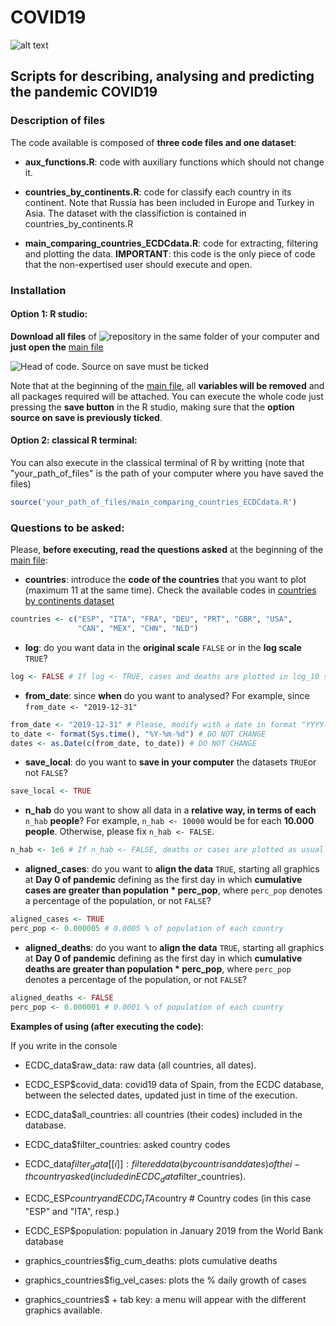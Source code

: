 # COVID19

[cran]: https://cran.r-project.org/ "green means go!"
![alt text][cran]


## Scripts for describing, analysing and predicting the pandemic COVID19

### Description of files

The code available is composed of **three code files and one dataset**:

- **aux_functions.R**: code with auxiliary functions which should not change it. 

- **countries_by_continents.R**: code for classify each country in its continent. Note that Russia has been included in Europe and Turkey in Asia. The dataset with the classifiction is contained in countries_by_continents.R

- **main_comparing_countries_ECDCdata.R**: code for extracting, filtering and plotting the data. **IMPORTANT**: this code is the only piece of code that the non-expertised user should execute and open.


### Installation

#### Option 1: R studio:

**Download all files** of ![repository](https://github.com/JavierAlvarezLiebana/COVID19/tree/master) in the same folder of your computer and **just open the** [main file](https://github.com/JavierAlvarezLiebana/COVID19/blob/master/main_comparing_countries_ECDCdata)

![Head of code. Source on save must be ticked](https://github.com/JavierAlvarezLiebana/COVID19/blob/master/head_code_source_on_save.jpg)

Note that at the beginning of the [main file](https://github.com/JavierAlvarezLiebana/COVID19/blob/master/main_comparing_countries_ECDCdata.R), all **variables will be removed** and all packages required will be attached. You can execute the whole code just pressing the **save button** in the R studio, making sure that the **option source on save is previously ticked**.

#### Option 2: classical R terminal:

You can also execute in the classical terminal of R by writting (note that "your_path_of_files" is the path of your computer where you have saved the files)
 
```R
source('your_path_of_files/main_comparing_countries_ECDCdata.R')
```


### Questions to be asked:

Please, **before executing, read the questions asked** at the beginning of the [main file](https://github.com/JavierAlvarezLiebana/COVID19/blob/master/main_comparing_countries_ECDCdata.R): 

- **countries**: introduce the **code of the countries** that you want to plot (maximum 11 at the same time). Check the available codes in [countries by continents dataset](https://github.com/JavierAlvarezLiebana/COVID19/blob/master/countries_by_cont.RData)

```R
countries <- c("ESP", "ITA", "FRA", "DEU", "PRT", "GBR", "USA",
               "CAN", "MEX", "CHN", "NLD")
```

- **log**: do you want data in the **original scale** `FALSE` or in the **log scale** `TRUE`?

```R
log <- FALSE # If log <- TRUE, cases and deaths are plotted in log_10 scale
```

- **from_date**: since **when** do you want to analysed? For example, since `from_date <- "2019-12-31" `

```R
from_date <- "2019-12-31" # Please, modify with a date in format "YYYY-mm-dd"
to_date <- format(Sys.time(), "%Y-%m-%d") # DO NOT CHANGE
dates <- as.Date(c(from_date, to_date)) # DO NOT CHANGE
```

- **save_local**: do you want to **save in your computer** the datasets `TRUE`or not `FALSE`?

```R
save_local <- TRUE
```

- **n_hab** do you want to show all data in a **relative way, in terms of each** `n_hab` **people**? For example, `n_hab <- 10000` would be for each **10.000 people**. Otherwise, please fix `n_hab <- FALSE`.

```R
n_hab <- 1e6 # If n_hab <- FALSE, deaths or cases are plotted as usual
```

- **aligned_cases**:  do you want to **align the data** `TRUE`, starting all graphics at **Day 0 of pandemic** defining as the first day in which **cumulative cases are greater than population * perc_pop**, where `perc_pop` denotes a percentage of the population, or not `FALSE`?

```R
aligned_cases <- TRUE
perc_pop <- 0.000005 # 0.0005 % of population of each country
```

- **aligned_deaths**:  do you want to **align the data** `TRUE`, starting all graphics at **Day 0 of pandemic** defining as the first day in which **cumulative deaths are greater than population * perc_pop**, where `perc_pop` denotes a percentage of the population, or not `FALSE`?

```R
aligned_deaths <- FALSE
perc_pop <- 0.000001 # 0.0001 % of population of each country
```

**Examples of using (after executing the code)**:

If you write in the console

- ECDC_data$raw_data: raw data (all countries, all dates).

- ECDC_ESP$covid_data: covid19 data of Spain, from the ECDC database, between the selected dates, updated just in time of the execution.

- ECDC_data$all_countries: all countries (their codes) included in the database.

- ECDC_data$filter_countries: asked country codes

- ECDC_data$filter_data[[i]]: filtered data (by countris and dates) of the i-th country asked (included in ECDC_data$filter_countries).

- ECDC_ESP$country and ECDC_ITA$country # Country codes (in this case "ESP" and "ITA", resp.)

- ECDC_ESP$population: population in January 2019 from the World Bank database

- graphics_countries$fig_cum_deaths: plots cumulative deaths

- graphics_countries$fig_vel_cases: plots the % daily growth of cases 

- graphics_countries$ + tab key: a menu will appear with the different graphics available.




